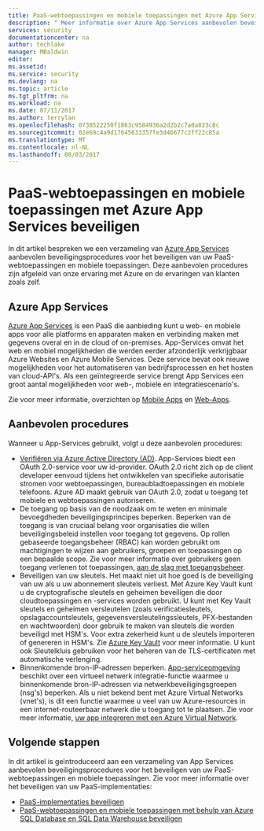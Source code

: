 ```yaml
---
title: PaaS-webtoepassingen en mobiele toepassingen met Azure App Services beveiligen | Microsoft Docs
description: " Meer informatie over Azure App Services aanbevolen beveiligingsprocedures voor het beveiligen van uw PaaS-webtoepassingen en mobiele toepassingen. "
services: security
documentationcenter: na
author: techlake
manager: MBaldwin
editor: 
ms.assetid: 
ms.service: security
ms.devlang: na
ms.topic: article
ms.tgt_pltfrm: na
ms.workload: na
ms.date: 07/11/2017
ms.author: terrylan
ms.openlocfilehash: 0738522250f1863c9584936a2d2b2c7a0a823c8c
ms.sourcegitcommit: 02e69c4a9d17645633357fe3d46677c2ff22c85a
ms.translationtype: MT
ms.contentlocale: nl-NL
ms.lasthandoff: 08/03/2017
---
```

# <a name="securing-paas-web-and-mobile-applications-using-azure-app-services"></a>PaaS-webtoepassingen en mobiele toepassingen met Azure App Services beveiligen

In dit artikel bespreken we een verzameling van [Azure App Services](https://azure.microsoft.com/services/app-service/) aanbevolen beveiligingsprocedures voor het beveiligen van uw PaaS-webtoepassingen en mobiele toepassingen. Deze aanbevolen procedures zijn afgeleid van onze ervaring met Azure en de ervaringen van klanten zoals zelf.

## <a name="azure-app-services"></a>Azure App Services
[Azure App Services](../app-service/app-service-value-prop-what-is.md) is een PaaS die aanbieding kunt u web- en mobiele apps voor alle platforms en apparaten maken en verbinding maken met gegevens overal en in de cloud of on-premises. App-Services omvat het web en mobiel mogelijkheden die werden eerder afzonderlijk verkrijgbaar Azure Websites en Azure Mobile Services. Deze service bevat ook nieuwe mogelijkheden voor het automatiseren van bedrijfsprocessen en het hosten van cloud-API's. Als een geïntegreerde service brengt App Services een groot aantal mogelijkheden voor web-, mobiele en integratiescenario's.

Zie voor meer informatie, overzichten op [Mobile Apps](../app-service-mobile/app-service-mobile-value-prop.md) en [Web-Apps](../app-service-web/app-service-web-overview.md).

## <a name="best-practices"></a>Aanbevolen procedures

Wanneer u App-Services gebruikt, volgt u deze aanbevolen procedures:

- [Verifiëren via Azure Active Directory (AD)](../app-service-web/web-sites-authentication-authorization.md#authenticate-through-azure-active-directory). App-Services biedt een OAuth 2.0-service voor uw id-provider. OAuth 2.0 richt zich op de client developer eenvoud tijdens het ontwikkelen van specifieke autorisatie stromen voor webtoepassingen, bureaubladtoepassingen en mobiele telefoons. Azure AD maakt gebruik van OAuth 2.0, zodat u toegang tot mobiele en webtoepassingen autoriseren.
- De toegang op basis van de noodzaak om te weten en minimale bevoegdheden beveiligingsprincipes beperken. Beperken van de toegang is van cruciaal belang voor organisaties die willen beveiligingsbeleid instellen voor toegang tot gegevens. Op rollen gebaseerde toegangsbeheer (RBAC) kan worden gebruikt om machtigingen te wijzen aan gebruikers, groepen en toepassingen op een bepaalde scope. Zie voor meer informatie over gebruikers geen toegang verlenen tot toepassingen, [aan de slag met toegangsbeheer](../active-directory/role-based-access-control-what-is.md).
- Beveiligen van uw sleutels. Het maakt niet uit hoe goed is de beveiliging van uw als u uw abonnement sleutels verliest. Met Azure Key Vault kunt u de cryptografische sleutels en geheimen beveiligen die door cloudtoepassingen en -services worden gebruikt. U kunt met Key Vault sleutels en geheimen versleutelen (zoals verificatiesleutels, opslagaccountsleutels, gegevensversleutelingssleutels, PFX-bestanden en wachtwoorden) door gebruik te maken van sleutels die worden beveiligd met HSM's. Voor extra zekerheid kunt u de sleutels importeren of genereren in HSM's. Zie [Azure Key Vault](../key-vault/key-vault-whatis.md) voor meer informatie. U kunt ook Sleutelkluis gebruiken voor het beheren van de TLS-certificaten met automatische verlenging.
- Binnenkomende bron-IP-adressen beperken. [App-serviceomgeving](../app-service-web/app-service-app-service-environment-intro.md) beschikt over een virtueel netwerk integratie-functie waarmee u binnenkomende bron-IP-adressen via netwerkbeveiligingsgroepen (nsg's) beperken. Als u niet bekend bent met Azure Virtual Networks (vnet's), is dit een functie waarmee u veel van uw Azure-resources in een internet-routeerbaar netwerk die u toegang tot te plaatsen. Zie voor meer informatie, [uw app integreren met een Azure Virtual Network](../app-service-web/web-sites-integrate-with-vnet.md).

## <a name="next-steps"></a>Volgende stappen
In dit artikel is geïntroduceerd aan een verzameling van App Services aanbevolen beveiligingsprocedures voor het beveiligen van uw PaaS-webtoepassingen en mobiele toepassingen. Zie voor meer informatie over het beveiligen van uw PaaS-implementaties:

- [PaaS-implementaties beveiligen](security-paas-deployments.md)
- [PaaS-webtoepassingen en mobiele toepassingen met behulp van Azure SQL Database en SQL Data Warehouse beveiligen](security-paas-applications-using-sql.md)
